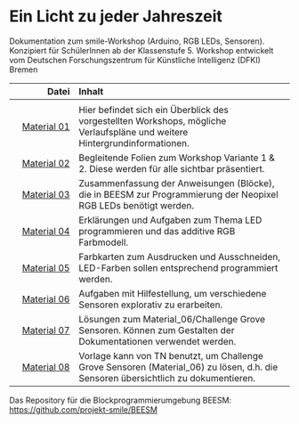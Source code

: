 # Ein Licht zu jeder Jahreszeit
Dokumentation zum smile-Workshop (Arduino, RGB LEDs, Sensoren). Konzipiert für SchülerInnen ab der Klassenstufe 5.
Workshop entwickelt vom Deutschen Forschungszentrum für Künstliche Intelligenz (DFKI) Bremen


| Datei | Inhalt |
| ------------: | :-------------- |
|<img width=250/> | <img width=500/> |
| [Material 01](Material_01_Workshopbeschreibung_v1.pdf) |Hier befindet sich ein Überblick des vorgestellten Workshops, mögliche Verlaufspläne und weitere Hintergrundinformationen. |
| [Material 02](Material_02_PowerpointJahreszeitenLicht.pdf) |Begleitende Folien zum Workshop Variante 1 & 2. Diese werden für alle sichtbar präsentiert. |
| [Material 03](Material_03_Handout_NeopixelBlöcke.pdf) |Zusammenfassung der Anweisungen (Blöcke), die in BEESM zur Programmierung der Neopixel RGB LEDs benötigt werden. |
| [Material 04](Material_04_Übungen_LED.pdf) |Erklärungen und Aufgaben zum Thema LED programmieren und das additive RGB Farbmodell.|
| [Material 05](Material_05_Challenge_RGBFarbe.pdf) | Farbkarten zum Ausdrucken und Ausschneiden, LED-Farben sollen entsprechend programmiert werden. |
| [Material 06](Material_06_Challenge_GroveSensoren.pdf) |Aufgaben mit Hilfestellung, um verschiedene Sensoren explorativ zu erarbeiten. |
| [Material 07](Material_07_Challenge_GroveSensoren_Lsg.pdf) |Lösungen zum Material_06/Challenge Grove Sensoren. Können zum Gestalten der Dokumentationen verwendet werden.|
| [Material 08](Material_08_Vorlage_SensorDokumentation.pdf) |Vorlage kann von TN benutzt, um Challenge Grove Sensoren (Material_06) zu lösen, d.h. die Sensoren übersichtlich zu dokumentieren. |

Das Repository für die Blockprogrammierumgebung BEESM: https://github.com/projekt-smile/BEESM  

